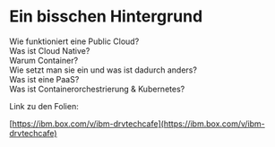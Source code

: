 # Ein bisschen Hintergrund

Wie funktioniert eine Public Cloud?  
Was ist Cloud Native?  
Warum Container?  
Wie setzt man sie ein und was ist dadurch anders?  
Was ist eine PaaS?  
Was ist Containerorchestrierung & Kubernetes?

Link zu den Folien:

[https://ibm.box.com/v/ibm-drvtechcafe](https://ibm.box.com/v/ibm-drvtechcafe)

